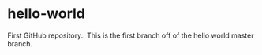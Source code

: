 # hello-world
First GitHub repository.. 
This is the first branch off of the hello world master branch.
